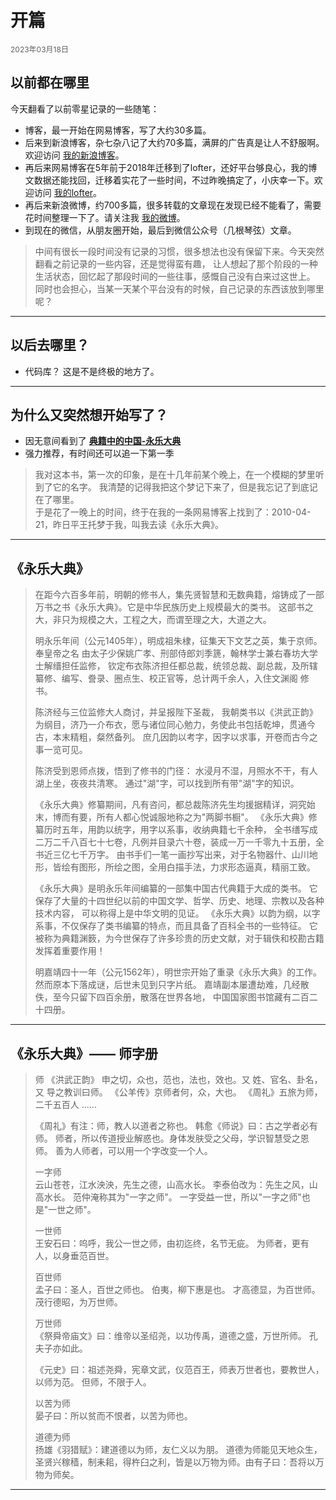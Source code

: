 <style>
    .date {
        font-size: 12px; color: #606060;
    }
</style>

# 开篇
<div class="date">2023年03月18日</div>


## 以前都在哪里

今天翻看了以前零星记录的一些随笔：
- 博客，最一开始在网易博客，写了大约30多篇。
- 后来到新浪博客，杂七杂八记了大约70多篇，满屏的广告真是让人不舒服啊。欢迎访问 [我的新浪博客](http://blog.sina.com.cn/u/1629879901)。
- 再后来网易博客在5年前于2018年迁移到了lofter，还好平台够良心，我的博文数据还能找回，迁移着实花了一些时间，不过昨晚搞定了，小庆幸一下。欢迎访问 [我的lofter](https://renjj.lofter.com/)。
- 再后来新浪微博，约700多篇，很多转载的文章现在发现已经不能看了，需要花时间整理一下了。请关注我 [我的微博](https://weibo.com/u/1629879901)。
- 到现在的微信，从朋友圈开始，最后到微信公众号（几根琴弦）文章。


>   中间有很长一段时间没有记录的习惯，很多想法也没有保留下来。今天突然翻看之前记录的一些内容，还是觉得蛮有趣，
    让人想起了那个阶段的一种生活状态，回忆起了那段时间的一些往事，感慨自己没有白来过这世上。
    同时也会担心，当某一天某个平台没有的时候，自己记录的东西该放到哪里呢？

***

## 以后去哪里？
- 代码库？
这是不是终极的地方了。  

***  




## 为什么又突然想开始写了？

- 因无意间看到了 **[典籍中的中国-永乐大典](https://v.youku.com/v_show/id_XNTkxNTU4ODQ0MA==.html?showid=bbaf731e4717460da32e)**
- 强力推荐，有时间还可以追一下第一季 

>   我对这本书，第一次的印象，是在十几年前某个晚上，在一个模糊的梦里听到了它的名字。
    我清楚的记得我把这个梦记下来了，但是我忘记了到底记在了哪里。  
    于是花了一晚上的时间，终于在我的一条网易博客上找到了：2010-04-21，昨日平王托梦于我，叫我去读《永乐大典》。
    
***

## 《永乐大典》
>   在距今六百多年前，明朝的修书人，集先贤智慧和无数典籍，熔铸成了一部万书之书《永乐大典》。它是中华民族历史上规模最大的类书。
>   这部书之大，非只为规模之大，工程之大，而谓至理之大，大道之大。   
>   
>   明永乐年间（公元1405年），明成祖朱棣，征集天下文艺之英，集于京师。
>   奉皇帝之名 由太子少保姚广孝、刑部侍郎刘季篪，翰林学士兼右春坊大学士解缙担任监修，
    钦定布衣陈济担任都总裁，统领总裁、副总裁，及所辖纂修、编写、誊录、圈点生、校正官等，总计两千余人，入住文渊阁 修书。
>
>   陈济经与三位监修大人商讨，并呈报陛下圣裁，
    我朝类书以《洪武正韵》为纲目，济乃一介布衣，愿与诸位同心勉力，务使此书包括乾坤，贯通今古，本末精粗，粲然备列。
    庶几因韵以考字，因字以求事，开卷而古今之事一览可见。
>   
>   陈济受到恩师点拨，悟到了修书的门径：
    水浸月不湿，月照水不干，有人湖上坐，夜夜共清寒。
    通过"湖"字，可以找到所有带"湖"字的知识。
>
>   《永乐大典》修纂期间，凡有咨问，都总裁陈济先生均援据精详，洞究始末，博而有要，所有人都心悦诚服地称之为"两脚书橱"。
>   《永乐大典》修纂历时五年，用韵以统字，用字以系事，收纳典籍七千余种，
    全书缮写成二万二千八百七十七卷，凡例并目录六十卷，装成一万一千零九十五册，全书近三亿七千万字。
    由书手们一笔一画抄写出来，对于名物器什、山川地形，皆绘有图形，所绘之图，全用白描手法，力求形态逼真，精丽工致。
>
>   《永乐大典》是明永乐年间编纂的一部集中国古代典籍于大成的类书。 
    它保存了大量的十四世纪以前的中国文学、哲学、历史、地理、宗教以及各种技术内容，
    可以称得上是中华文明的见证。
    《永乐大典》以韵为纲，以字系事，不仅保存了类书编纂的特点，而且具备了百科全书的一些特征。
    它被称为典籍渊䉤，为今世保存了许多珍贵的历史文献，对于辑佚和校勘古籍发挥着重要作用！
>    
>   明嘉靖四十一年（公元1562年），明世宗开始了重录《永乐大典》的工作。
    然而原本下落成谜，后世未见到只字片纸。
    嘉靖副本屡遭劫难，几经散佚，至今只留下四百余册，散落在世界各地，
    中国国家图书馆藏有二百二十四册。

***    



## 《永乐大典》—— 师字册
>   师 《洪武正韵》
    申之切，众也，范也，法也，效也。又 姓、官名、卦名，又 导之教训曰师。 《公羊传》京师者何，众，大也。
    《周礼》五旅为师，二千五百人 ......
>
>   《周礼》有注：师，教人以道者之称也。
>   韩愈《师说》曰：古之学者必有师。
    师者，所以传道授业解惑也。身体发肤受之父母，学识智慧受之恩师。
    善为人师者，可以用一个字改变一个人。
>
>   一字师</br>
>   云山苍苍，江水泱泱，先生之德，山高水长。
    李泰伯改为：先生之风，山高水长。
    范仲淹称其为"一字之师"。
    一字受益一世，所以"一字之师"也是"一世之师"。
>
>   一世师</br>
>   王安石曰：呜呼，我公一世之师，由初迄终，名节无疵。
    为师者，更有人，以身垂范百世。
>    
>   百世师</br>
    孟子曰：圣人，百世之师也。
    伯夷，柳下惠是也。
    才高德显，为百世师。
    茂行德昭，为万世师。
>
>   万世师</br>
    《祭舜帝庙文》曰：维帝以圣绍尧，以功传禹，道德之盛，万世所师。
    孔夫子亦如此。
>
>   《元史》曰：祖述尧舜，宪章文武，仪范百王，师表万世者也，要教世人，以师为范。
    但师，不限于人。
>
>   以苦为师</br>
    晏子曰：所以贫而不恨者，以苦为师也。
>
>   道德为师</br>
    扬雄《羽猎赋》：建道德以为师，友仁义以为朋。
    道德为师能见天地众生，圣贤兴稼穑，制耒耜，得杵臼之利，皆是以万物为师。由有子曰：吾将以万物为师矣。
***

